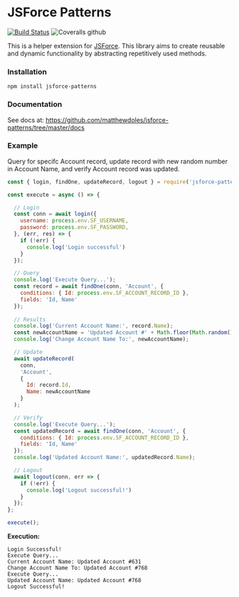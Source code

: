 # JSForce Patterns
[![Build Status](https://travis-ci.com/matthewdoles/jsforce-patterns.svg?branch=master)](https://travis-ci.com/matthewdoles/jsforce-patterns) ![Coveralls github](https://img.shields.io/coveralls/github/matthewdoles/jsforce-patterns)

This is a helper extension for [JSForce](https://jsforce.github.io/start/). This library aims to create reusable and dynamic functionality by abstracting repetitively used methods.

### Installation
```
npm install jsforce-patterns
```

### Documentation
See docs at: https://github.com/matthewdoles/jsforce-patterns/tree/master/docs

### Example
Query for specifc Account record, update record with new random number in Account Name, and verify Account record was updated.

```javascript
const { login, findOne, updateRecord, logout } = require('jsforce-patterns');

const execute = async () => {

  // Login
  const conn = await login({ 
    username: process.env.SF_USERNAME, 
    password: process.env.SF_PASSWORD, 
  }, (err, res) => {
    if (!err) {
      console.log('Login successful')
    }
  });

  // Query
  console.log('Execute Query...');
  const record = await findOne(conn, 'Account', {
    conditions: { Id: process.env.SF_ACCOUNT_RECORD_ID },
    fields: 'Id, Name'
  });
  
  // Results
  console.log('Current Account Name:', record.Name);
  const newAccountName = 'Updated Account #' + Math.floor(Math.random() * 1000);
  console.log('Change Account Name To:', newAccountName);

  // Update
  await updateRecord(
    conn,
    'Account',
    {
      Id: record.Id,
      Name: newAccountName
    }
  );

  // Verify
  console.log('Execute Query...');
  const updatedRecord = await findOne(conn, 'Account', {
    conditions: { Id: process.env.SF_ACCOUNT_RECORD_ID },
    fields: 'Id, Name'
  });
  console.log('Updated Account Name:', updatedRecord.Name);

  // Logout
  await logout(conn, err => {
    if (!err) {
      console.log('Logout successful!')
    }
  });
};

execute();
```

<b>Execution:</b>
```
Login Successful!
Execute Query...
Current Account Name: Updated Account #631
Change Account Name To: Updated Account #768
Execute Query...
Updated Account Name: Updated Account #768
Logout Successful!
```